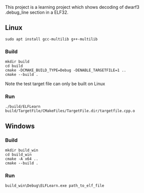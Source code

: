 This project is a learning project which shows decoding of dwarf3 .debug_line section in a ELF32.
## Linux
```shell
sudo apt install gcc-multilib g++-multilib
```
### Build
```shell
mkdir build
cd build
cmake -DCMAKE_BUILD_TYPE=Debug -DENABLE_TARGETFILE=1 ..
cmake --build .
```
Note the test target file can only be built on Linux
### Run
```shell
./build/ELFLearn build/TargetFile/CMakeFiles/TargetFile.dir/targetfile.cpp.o
```

## Windows
### Build
```shell
mkdir build_win
cd build_win
cmake -A x64 ..
cmake --build .
```
### Run
```
build_win\Debug\ELFLearn.exe path_to_elf_file
```